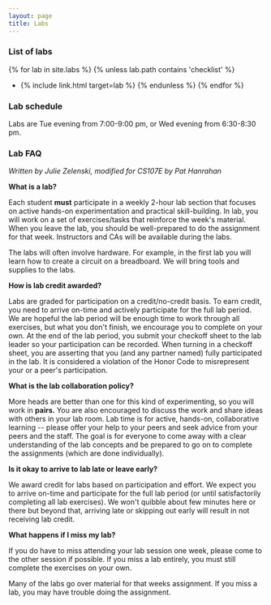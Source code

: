 ```yaml
---
layout: page
title: Labs
---
```


### List of labs

{% for lab in site.labs %}
{% unless lab.path contains 'checklist' %}
- {% include link.html target=lab %}
{% endunless %}
{% endfor %}

### Lab schedule

Labs are Tue evening from 7:00-9:00 pm, or Wed evening from 6:30-8:30 pm.

### Lab FAQ

*Written by Julie Zelenski, modified for CS107E by Pat Hanrahan*

**What is a lab?**

Each student **must** participate in a weekly 2-hour lab section 
that focuses on active hands-on experimentation and practical skill-building.
In lab, you will work on a set of exercises/tasks that reinforce 
the week's material.
When you leave the lab, you should be well-prepared
to do the assignment for that week.
Instructors and CAs will be available during the labs.

The labs will often involve hardware.
For example, in the first lab you will learn 
how to create a circuit on a breadboard.
We will bring tools and supplies to the labs. 

**How is lab credit awarded?**

Labs are graded for participation on a credit/no-credit basis.
To earn credit,
you need to arrive on-time and actively participate for the full lab period.
We are hopeful the lab period will be enough time to work through all exercises,
but what you don't finish, we encourage you to complete on your own.
At the end of the lab period,
you submit your checkoff sheet to the lab leader 
so your participation can be recorded.
When turning in a checkoff sheet,
you are asserting that you (and any partner named)
fully participated in the lab.
It is considered a violation of the Honor Code 
to misrepresent your or a peer's participation.

**What is the lab collaboration policy?**

More heads are better than one for this kind of experimenting,
so you will work in **pairs.** 
You are also encouraged to discuss the work 
and share ideas with others in your lab room.
Lab time is for active, hands-on, collaborative learning 
-- please offer your help to your peers 
and seek advice from your peers and the staff.
The goal is for everyone to come away 
with a clear understanding of the lab concepts 
and be prepared to go on to complete the assignments 
(which are done individually).

**Is it okay to arrive to lab late or leave early?**

We award credit for labs based on participation and effort.
We expect you to arrive on-time and participate for the full lab period 
(or until satisfactorily completing all lab exercises).
We won't quibble about few minutes here or there but beyond that,
arriving late or skipping out early will result in not receiving lab credit.

**What happens if I miss my lab?**

If you do have to miss attending your lab session one week, 
please come to the other session if possible. If you 
miss a lab entirely,
you must still complete the exercises on your own.

Many of the labs go over material for that weeks assignment. 
If you miss a lab, you may have trouble doing the assignment.

